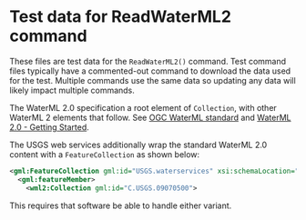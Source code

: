 # Test data for ReadWaterML2 command #

These files are test data for the `ReadWaterML2()` command.
Test command files typically have a commented-out command to download the data used for the test.
Multiple commands use the same data so updating any data will likely impact multiple commands.

The WaterML 2.0 specification a root element of `Collection`, with other WaterML 2 elements that follow.
See [OGC WaterML standard](http://www.opengeospatial.org/standards/waterml) and
[WaterML 2.0 - Getting Started](http://external.opengeospatial.org/twiki_public/WaterML/WaterML2GettingStarted).

The USGS web services additionally wrap the standard WaterML 2.0 content with a `FeatureCollection` as shown below:

```xml
<gml:FeatureCollection gml:id="USGS.waterservices" xsi:schemaLocation="http://www.opengis.net/waterml/2.0 http://schemas.opengis.net/waterml/2.0/waterml2.xsd" xmlns:gml="http://www.opengis.net/gml/3.2" xmlns:xsi="http://www.w3.org/2001/XMLSchema-instance" xmlns:wml2="http://www.opengis.net/waterml/2.0" xmlns:xlink="http://www.w3.org/1999/xlink" xmlns:om="http://www.opengis.net/om/2.0" xmlns:sa="http://www.opengis.net/sampling/2.0" xmlns:sams="http://www.opengis.net/samplingSpatial/2.0" xmlns:swe="http://www.opengis.net/swe/2.0">
  <gml:featureMember>
    <wml2:Collection gml:id="C.USGS.09070500">

```
This requires that software be able to handle either variant.
